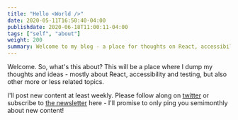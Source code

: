 ```yaml
---
title: "Hello <World />"
date: 2020-05-11T16:50:40-04:00
publishdate: 2020-06-18T11:00:11-04:00
tags: ["self", "about"]
weight: 200
summary: Welcome to my blog - a place for thoughts on React, accessibility and testing.
---
```


Welcome. So, what's this about? This will be a place where I dump my thoughts and ideas - mostly about React, accessibility and testing, but also other more or less related topics.

I'll post new content at least weekly. Please follow along on [twitter](https://www.twitter.com/barklund) or subscribe to [the newsletter](/newsletter) here - I'll promise to only ping you semimonthly about new content!

